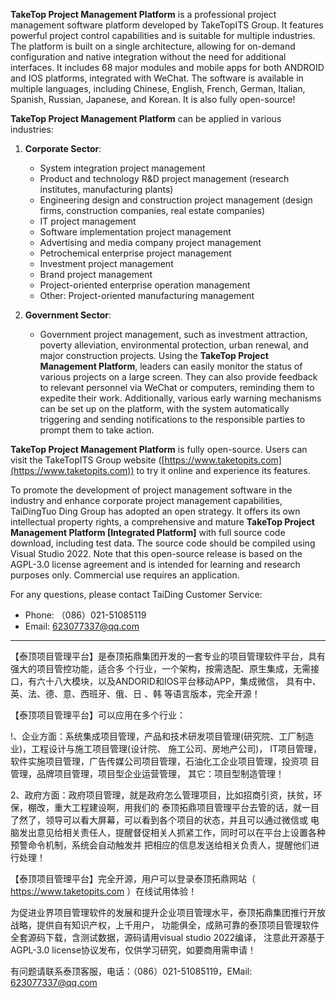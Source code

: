 **TakeTop Project Management Platform** is a professional project management software platform developed by TakeTopITS Group. It features powerful project control capabilities and is suitable for multiple industries. The platform is built on a single architecture, allowing for on-demand configuration and native integration without the need for additional interfaces. It includes 68 major modules and mobile apps for both ANDROID and IOS platforms, integrated with WeChat. The software is available in multiple languages, including Chinese, English, French, German, Italian, Spanish, Russian, Japanese, and Korean. It is also fully open-source!

**TakeTop Project Management Platform** can be applied in various industries:

1. **Corporate Sector**:
   - System integration project management
   - Product and technology R&D project management (research institutes, manufacturing plants)
   - Engineering design and construction project management (design firms, construction companies, real estate companies)
   - IT project management
   - Software implementation project management
   - Advertising and media company project management
   - Petrochemical enterprise project management
   - Investment project management
   - Brand project management
   - Project-oriented enterprise operation management
   - Other: Project-oriented manufacturing management

2. **Government Sector**:
   - Government project management, such as investment attraction, poverty alleviation, environmental protection, urban renewal, and major construction projects. Using the **TakeTop Project Management Platform**, leaders can easily monitor the status of various projects on a large screen. They can also provide feedback to relevant personnel via WeChat or computers, reminding them to expedite their work. Additionally, various early warning mechanisms can be set up on the platform, with the system automatically triggering and sending notifications to the responsible parties to prompt them to take action.

**TakeTop Project Management Platform** is fully open-source. Users can visit the TakeTopITS Group website ([https://www.taketopits.com](https://www.taketopits.com)) to try it online and experience its features.

To promote the development of project management software in the industry and enhance corporate project management capabilities, TaiDingTuo Ding Group has adopted an open strategy. It offers its own intellectual property rights, a comprehensive and mature **TakeTop Project Management Platform [Integrated Platform]** with full source code download, including test data. The source code should be compiled using Visual Studio 2022. Note that this open-source release is based on the AGPL-3.0 license agreement and is intended for learning and research purposes only. Commercial use requires an application.

For any questions, please contact TaiDing Customer Service:
- Phone: （086）021-51085119
- Email: 623077337@qq.com
- -----------------------------------------------------------------------------------------------------------------------------------------------------
【泰顶项目管理平台】是泰顶拓鼎集团开发的一套专业的项目管理软件平台，具有强大的项目管控功能，适合多
个行业，一个架构，按需选配、原生集成，无需接口，有六十八大模块，以及ANDORID和IOS平台移动APP，集成微信，
具有中、英、法、德、意、西班牙、俄、日 、韩 等语言版本，完全开源！

【泰顶项目管理平台】可以应用在多个行业：

!、企业方面：系统集成项目管理，产品和技术研发项目管理(研究院、工厂制造业)，工程设计与施工项目管理(设计院、
施工公司、房地产公司)， IT项目管理，软件实施项目管理，广告传媒公司项目管理，石油化工企业项目管理，投资项
目管理，品牌项目管理，项目型企业运营管理， 其它：项目型制造管理！

2、政府方面：政府项目管理，就是政府怎么管理项目，比如招商引资，扶贫，环保，棚改，重大工程建设啊，用我们的
泰顶拓鼎项目管理平台去管的话，就一目了然了，领导可以看大屏幕，可以看到各个项目的状态，并且可以通过微信或
电脑发出意见给相关责任人，提醒督促相关人抓紧工作，同时可以在平台上设置各种预警命令机制，系统会自动触发并
把相应的信息发送给相关负责人，提醒他们进行处理！

【泰顶项目管理平台】完全开源，用户可以登录泰顶拓鼎网站（ https://www.taketopits.com ）在线试用体验！   

为促进业界项目管理软件的发展和提升企业项目管理水平，泰顶拓鼎集团推行开放战略，提供自有知识产权，上千用户，
功能俱全，成熟可靠的泰顶项目管理软件全套源码下载，含测试数据，源码请用visual studio 2022编译，
注意此开源基于AGPL-3.0 license协议发布，仅供学习研究，如要商用需申请！

有问题请联系泰顶客服，电话：（086）021-51085119，EMail: 623077337@qq.com
      
